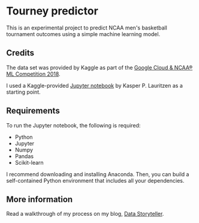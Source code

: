 # Tourney predictor

This is an experimental project to predict NCAA men's basketball tournament outcomes using a simple machine learning model.

## Credits

The data set was provided by Kaggle as part of the [Google Cloud & NCAA® ML Competition 2018](https://www.kaggle.com/c/mens-machine-learning-competition-2018).

I used a Kaggle-provided [Jupyter notebook](https://www.kaggle.com/kplauritzen/notebookde27b18258?scriptVersionId=804590) by Kasper P. Lauritzen as a starting point. 

## Requirements

To run the Jupyter notebook, the following is required:

* Python
* Jupyter
* Numpy
* Pandas
* Scikit-learn

I recommend downloading and installing Anaconda. Then, you can build a self-contained Python environment that includes all your dependencies. 

## More information

Read a walkthrough of my process on my blog, [Data Storyteller](http://datastoryteller.tech/2018/03/15/machine-learning-madness-basketball-edition/).